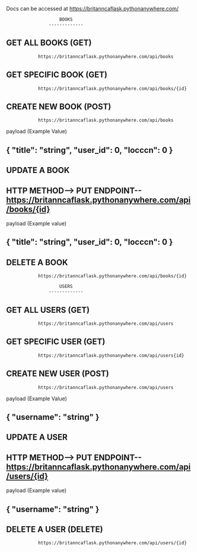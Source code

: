 Docs can be accessed at https://britanncaflask.pythonanywhere.com/

                        BOOKS
                    -------------
GET ALL BOOKS (GET)
--------------
                https://britanncaflask.pythonanywhere.com/api/books

GET SPECIFIC BOOK (GET)
------------------
                https://britanncaflask.pythonanywhere.com/api/books/{id}


CREATE NEW BOOK (POST)
---------------
                https://britanncaflask.pythonanywhere.com/api/books


payload (Example Value)

{
  "title": "string",
  "user_id": 0,
  "locccn": 0
}
----------------------

UPDATE A BOOK
-------------
HTTP METHOD--> PUT
ENDPOINT--
https://britanncaflask.pythonanywhere.com/api/books/{id}
---------------------------------------------------------

payload (Example value)

{
  "title": "string",
  "user_id": 0,
  "locccn": 0
}
--------------------

DELETE A BOOK
-------------
                https://britanncaflask.pythonanywhere.com/api/books/{id}

                        USERS
                    -------------
GET ALL USERS (GET)
--------------
                https://britanncaflask.pythonanywhere.com/api/users

GET SPECIFIC USER (GET)
-----------------
                https://britanncaflask.pythonanywhere.com/api/users{id}

CREATE NEW USER (POST)
---------------
                https://britanncaflask.pythonanywhere.com/api/users

payload (Example Value)

{
  "username": "string"
}
---------------------

UPDATE A USER
-------------
HTTP METHOD--> PUT
ENDPOINT--
https://britanncaflask.pythonanywhere.com/api/users/{id}
---------------------------------------------------------

payload (Example value)

{
  "username": "string"
}
----------------------

DELETE A USER (DELETE)
-------------
                https://britanncaflask.pythonanywhere.com/api/users/{id}
